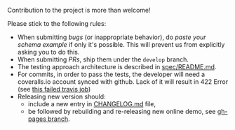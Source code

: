 Contribution to the project is more than welcome!

Please stick to the following rules:

* When submitting *bugs* (or inappropriate behavior), do *paste your schema example* if only it's possible. This will prevent us from explicitly asking you to do this.
* When submitting *PRs*, ship them under the `develop` branch.
* The testing approach architecture is described in [spec/README.md](spec/README.md).
* For commits, in order to pass the tests, the developer will need a coveralls.io account synced with github. Lack of it will result in 422 Error (see [this failed travis job](https://travis-ci.org/ducin/json-schema-faker/builds/62396254))
* Releasing new version should:
  * include a new entry in [CHANGELOG.md](CHANGELOG.md) file,
  * be followed by rebuilding and re-releasing new online demo, see [gh-pages branch](https://github.com/pateketrueke/json-schema-faker/tree/gh-pages).
